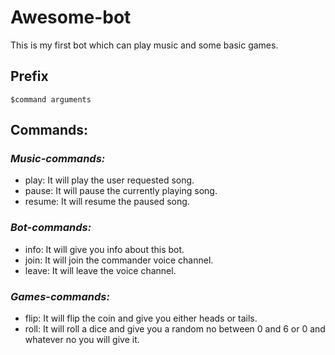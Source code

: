 # Awesome-bot
This is my first bot which can play music and some basic games.

## Prefix
```$command arguments```
## Commands:
### *Music-commands:*
* play: It will play the user requested song.
* pause: It will pause the currently playing song.
* resume: It will resume the paused song.

### *Bot-commands:*
* info: It will give you info about this bot.
* join: It will join the commander voice channel.
* leave: It will leave the voice channel.

### *Games-commands:*
* flip: It will flip the coin and give you either heads or tails.
* roll: It will roll a dice and give you a random no between 0 and 6 or 0 and whatever no you will give it.
